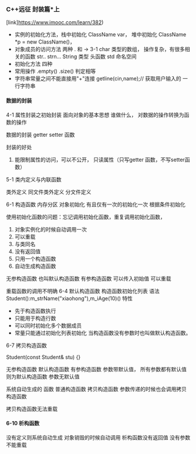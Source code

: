 ### C++远征 封装篇*上

[link]https://www.imooc.com/learn/382)
- 实例的初始化方法，栈中初始化 ClassName var， 堆中初始化 ClassName *p = new ClassName()， 
- 对象成员的访问方法 两种 . 和 ->
3-1
char 类型的数组， 操作复杂，有很多相关的函数 str.. strn...
String 类型
头函数 <string> std 命名空间
- 初始化方法 四种
- 常用操作  .empty() .size() 判定相等
- 字符串常量之间不能直接用"+"连接
getline(cin,name);// 获取用户输入的 一行字符串


#### 数据的封装
4-1 属性封装之初始封装
面向对象的基本思想
谁做什么， 对数据的操作转换为函数的操作

数据的封装 getter setter 函数

封装的好处
1. 能限制属性的访问，可以不公开， 只读属性（只写getter 函数，不写setter函数）

5-1 类内定义与内联函数

类外定义
同文件类外定义
分文件定义



6-1 构造函数
内存分区
对象初始化
有且仅有一次的初始化一次
根据条件初始化


使用初始化函数的问题：忘记调用初始化函数，重复调用初始化函数，
1. 对象实例化的时候自动调用一次
2. 可以重载
3. 与类同名
4. 没有返回值
5. 只用一个构造函数
6. 自动生成构造函数

无参构造函数 也叫默认构造函数
有参构造函数 可以传入初始值
可以重载

重载函数的调用不明确
6-4 默认构造函数
构造函数初始化列表
语法  Student():m_strName("xiaohong"),m_iAge(10)()
特性
- 先于构造函数执行
- 只能用于构造行数
- 可以同时初始化多个数据成员
-  常量只能通过初始化列表初始化
当构造函数没有参数时也叫做默认构造函数。


6-7 拷贝构造函数

Student(const Student& stu) {}


无参构造函数 默认构造函数
有参构造函数
    参数带默认值， 所有参数都有默认值则为默认构造函数
    参数无默认值

系统自动生成的 函数
普通构造函数
拷贝构造函数
参数传递的时候也会调用拷贝构造函数

拷贝构造函数无法重载

#### 6-10 析构函数

没有定义则系统自动生成
对象销毁的时候自动调用
析构函数没有返回值 没有参数 不能重载
